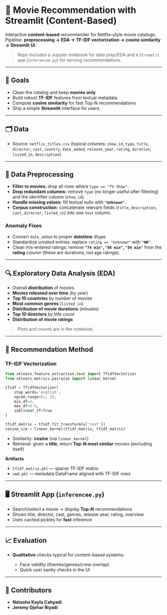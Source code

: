 # 🍿 Movie Recommendation with Streamlit (Content-Based)

Interactive **content-based** recommender for Netflix-style movie catalogs.
Pipeline: **preprocessing → EDA → TF-IDF vectorization → cosine similarity → Streamlit UI**.

> Repo includes a Jupyter notebook for data prep/EDA and a `Streamlit` app (`inferencee.py`) for serving recommendations.

---

## 🎯 Goals

* Clean the catalog and keep **movies only**
* Build robust **TF-IDF** features from textual metadata
* Compute **cosine similarity** for fast Top-N recommendations
* Ship a simple **Streamlit** interface for users

---

## 🗂️ Data

* Source: `netflix_titles.csv` (typical columns: `show_id`, `type`, `title`, `director`, `cast`, `country`, `date_added`, `release_year`, `rating`, `duration`, `listed_in`, `description`)

---

## 🧼 Data Preprocessing

* **Filter to movies:** drop all rows where `type == "TV Show"`.
* **Drop redundant columns:** remove `type` (no longer useful after filtering) and the identifier column (`show_id`).
* **Handle missing values:** fill textual nulls with **`"Unknown"`**.
* **Corpus construction:** concatenate relevant fields (`title`, `description`, `cast`, `director`, `listed_in`) into one `text` column.

### Anomaly Fixes

* Convert `date_added` to proper **datetime** dtype.
* Standardize unrated entries: replace `rating == "Unknown"` with **`"NR"`**.
* Clean mis-entered ratings: remove **`"74 min"`, `"66 min"`, `"84 min"`** from the **rating** column (these are durations, not age ratings).

---

## 🔍 Exploratory Data Analysis (EDA)

* Overall **distribution** of movies
* **Movies released over time** (by year)
* **Top 10 countries** by number of movies
* **Most common genres** (`listed_in`)
* **Distribution of movie durations** (minutes)
* **Top 10 directors** by title count
* **Distribution of movie ratings**

> Plots and counts are in the notebook.

---

## 🧠 Recommendation Method

### TF-IDF Vectorization

```python
from sklearn.feature_extraction.text import TfidfVectorizer
from sklearn.metrics.pairwise import linear_kernel

tfidf = TfidfVectorizer(
    stop_words='english',
    ngram_range=(1, 2),
    min_df=3,
    max_df=0.8,
    sublinear_tf=True
)

tfidf_matrix = tfidf.fit_transform(x['text'])
cosine_sim = linear_kernel(tfidf_matrix, tfidf_matrix)
```

* Similarity: **cosine** (via `linear_kernel`)
* Retrieval: given a **title**, return **Top-N most similar** movies (excluding itself)

**Artifacts**

* `tfidf_matrix.pkl` — sparse TF-IDF matrix
* `smd.pkl` — metadata DataFrame aligned with TF-IDF rows

---

## 🖥️ Streamlit App (`inferencee.py`)

* Search/select a movie → display **Top-N** recommendations
* Shows title, director, cast, genres, release year, rating, overview
* Uses cached pickles for **fast** inference

---

## 📈 Evaluation

* **Qualitative** checks typical for content-based systems:

  * Face validity (themes/genres/crew overlap)
  * Quick user sanity checks in the UI

---

## 👥 Contributors

* **Natasha Kayla Cahyadi**
* **Jeremy Djohar Riyadi**
